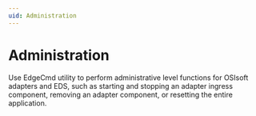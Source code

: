 ```yaml
---
uid: Administration
---
```


# Administration

Use EdgeCmd utility to perform administrative level functions for OSIsoft adapters and EDS, such as starting and stopping an adapter ingress component, removing an adapter component, or resetting the entire application.
